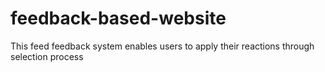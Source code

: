 # feedback-based-website
This feed feedback  system enables users to apply their reactions through selection process
